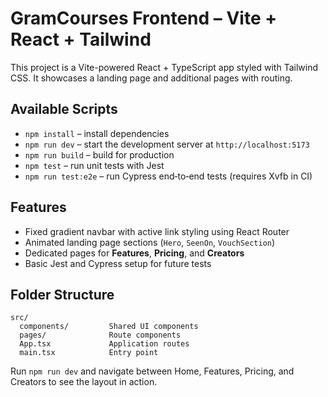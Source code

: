 # GramCourses Frontend – Vite + React + Tailwind

This project is a Vite-powered React + TypeScript app styled with Tailwind CSS. It showcases a landing page and additional pages with routing.

## Available Scripts

- `npm install` – install dependencies
- `npm run dev` – start the development server at `http://localhost:5173`
- `npm run build` – build for production
- `npm test` – run unit tests with Jest
- `npm run test:e2e` – run Cypress end‑to‑end tests (requires Xvfb in CI)

## Features

- Fixed gradient navbar with active link styling using React Router
- Animated landing page sections (`Hero`, `SeenOn`, `VouchSection`)
- Dedicated pages for **Features**, **Pricing**, and **Creators**
- Basic Jest and Cypress setup for future tests

## Folder Structure

```
src/
  components/         Shared UI components
  pages/              Route components
  App.tsx             Application routes
  main.tsx            Entry point
```

Run `npm run dev` and navigate between Home, Features, Pricing, and Creators to see the layout in action.
